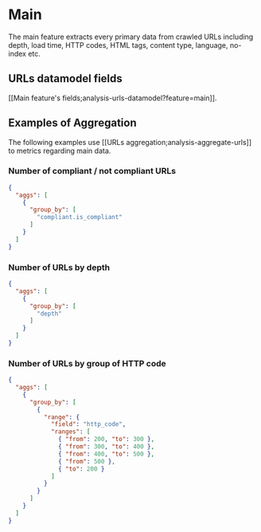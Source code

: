 # Main

The main feature extracts every primary data from crawled URLs including depth, load time, HTTP codes, HTML tags, content type, language, no-index etc.

## URLs datamodel fields

[[Main feature's fields;analysis-urls-datamodel?feature=main]].


## Examples of Aggregation

The following examples use [[URLs aggregation;analysis-aggregate-urls]] to metrics regarding main data.

### Number of compliant / not compliant URLs

```JSON
{
  "aggs": [
    {
      "group_by": [
        "compliant.is_compliant"
      ]
    }
  ]
}
```

### Number of URLs by depth

```JSON
{
  "aggs": [
    {
      "group_by": [
        "depth"
      ]
    }
  ]
}
```

### Number of URLs by group of HTTP code

```JSON
{
  "aggs": [
    {
      "group_by": [
        {
          "range": {
            "field": "http_code",
            "ranges": [
              { "from": 200, "to": 300 },
              { "from": 300, "to": 400 },
              { "from": 400, "to": 500 },
              { "from": 500 },
              { "to": 200 }
            ]
          }
        }
      ]
    }
  ]
}
```
